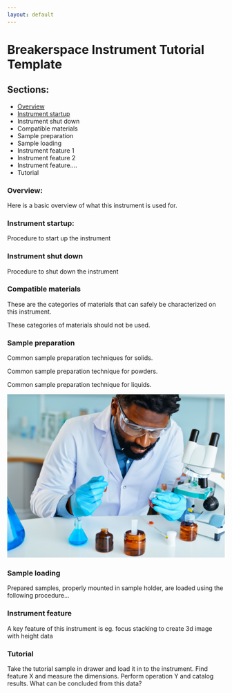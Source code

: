 ```yaml
---
layout: default
---
```

# Breakerspace Instrument Tutorial Template

## Sections:

* [Overview](#overview)
* [Instrument startup](#startup)
* Instrument shut down
* Compatible materials
* Sample preparation
* Sample loading
* Instrument feature 1
* Instrument feature 2
* Instrument feature....
* Tutorial

### <a name="overview"></a> Overview:

Here is a basic overview of what this instrument is used for.

### <a name="startup"></a> Instrument startup:

Procedure to start up the instrument

### Instrument shut down

Procedure to shut down the instrument

### Compatible materials

These are the categories of materials that can safely be characterized on this instrument.

These categories of materials should not be used.

### Sample preparation

Common sample preparation techniques for solids.

Common sample preparation technique for powders.

Common sample preparation technique for liquids.

![AI generated scientist preparing sample](../assets/img/ai-scientist.JPG)

### Sample loading

Prepared samples, properly mounted in sample holder, are loaded using the following procedure...

### Instrument feature

A key feature of this instrument is eg. focus stacking to create 3d image with height data

### Tutorial

Take the tutorial sample in drawer and load it in to the instrument. Find feature X and measure the dimensions. Perform operation Y and catalog results. What can be concluded from this data?